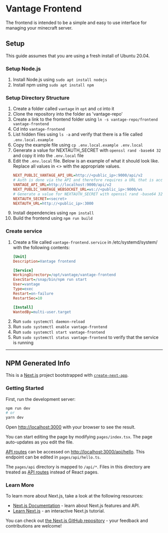 # Vantage Frontend
The frontend is intended to be a simple and easy to use interface for managing your minecraft server.

## Setup
This guide assumes that you are using a fresh install of Ubuntu 20.04.

### Setup Node.js
1. Install Node.js using `sudo apt install nodejs`
1. Install npm using `sudo apt install npm`

### Setup Directory Structure
1. Create a folder called `vantage` in `opt` and `cd` into it
1. Clone the repository into the folder as 'vantage-repo'
1. Create a link to the frontend folder using `ln -s vantage-repo/frontend vantage-frontend`
1. Cd into `vantage-frontend`
1. List hidden files using `ls -a` and verify that there is a file called `.env.local.example`
1. Copy the example file using `cp .env.local.example .env.local`
1. Generate a value for NEXTAUTH_SECRET with `openssl rand -base64 32` and copy it into the `.env.local` file
1. Edit the `.env.local` file. Below is an example of what it should look like. Replace all values in <> with the appropriate values.
    ```ini
    NEXT_PUBLIC_VANTAGE_API_URL=http://<public_ip>:9000/api/v2
    # Auth is done via the API and therefore requires a URL that is accessible from the next.js backend
    VANTAGE_API_URL=http://localhost:9000/api/v2
    NEXT_PUBLIC_VANTAGE_WEBSOCKET_URL=ws://<public_ip>:9000/ws
    # Generate a value for NEXTAUTH_SECRET with openssl rand -base64 32
    NEXTAUTH_SECRET=<secret>
    NEXTAUTH_URL=http://<public_ip>:3000
    ```
1. Install dependencies using `npm install`
1. Build the frontend using `npm run build`

### Create service
1. Create a file called `vantage-frontend.service` in /etc/systemd/system/ with the following contents:
    ```ini
    [Unit]
    Description=Vantage frontend

    [Service]
    WorkingDirectory=/opt/vantage/vantage-frontend
    ExecStart=/snap/bin/npm run start
    User=vantage
    Type=exec
    Restart=on-failure
    RestartSec=10

    [Install]
    WantedBy=multi-user.target
    ```
1. Run `sudo systemctl daemon-reload`
1. Run `sudo systemctl enable vantage-frontend`
1. Run `sudo systemctl start vantage-frontend`
1. Run `sudo systemctl status vantage-frontend` to verify that the service is running

---

## NPM Generated Info
This is a [Next.js](https://nextjs.org/) project bootstrapped with [`create-next-app`](https://github.com/vercel/next.js/tree/canary/packages/create-next-app).

### Getting Started

First, run the development server:

```bash
npm run dev
# or
yarn dev
```

Open [http://localhost:3000](http://localhost:3000) with your browser to see the result.

You can start editing the page by modifying `pages/index.tsx`. The page auto-updates as you edit the file.

[API routes](https://nextjs.org/docs/api-routes/introduction) can be accessed on [http://localhost:3000/api/hello](http://localhost:3000/api/hello). This endpoint can be edited in `pages/api/hello.ts`.

The `pages/api` directory is mapped to `/api/*`. Files in this directory are treated as [API routes](https://nextjs.org/docs/api-routes/introduction) instead of React pages.

### Learn More

To learn more about Next.js, take a look at the following resources:

- [Next.js Documentation](https://nextjs.org/docs) - learn about Next.js features and API.
- [Learn Next.js](https://nextjs.org/learn) - an interactive Next.js tutorial.

You can check out [the Next.js GitHub repository](https://github.com/vercel/next.js/) - your feedback and contributions are welcome!